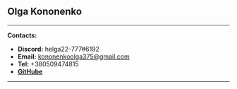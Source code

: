 ## Olga Kononenko
****
**Contacts:**
* **Discord:** helga22-777#6192
* **Email:** kononenkoolga375@gmail.com
* **Tel:** +380509474815
* **[GitHube](https://github.com/Helga22-777)**
****